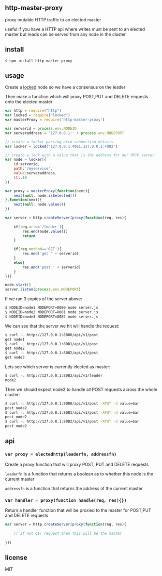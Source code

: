 http-master-proxy
-----------------

proxy mutable HTTP traffic to an elected master

useful if you have a HTTP api where writes must be sent to an elected master but reads can be served from any node in the cluster

## install

```
$ npm install http-master-proxy
```

## usage
Create a [locked](https://github.com/binocarlos/locked) node so we have a consensus on the leader

Then make a function which will proxy POST,PUT and DELETE requests onto the elected master

```js
var http = require("http")
var locked = require("locked")
var masterProxy = require('http-master-proxy')

var serverid = process.env.NODEID
var serveraddress = '127.0.0.1:' + process.env.NODEPORT

// create a locker passing etcd connection details
var locker = locked('127.0.0.1:4001,127.0.0.1:4002')

// create a lock with a value that is the address for our HTTP server
var node = locker({
	id:serverid,
	path:'/myservice',
	value:serveraddress,
	ttl:10
})

var proxy = masterProxy(function(next){
	next(null, node.isSelected())
},function(next){
	next(null, node.value())
})

var server = http.createServer(proxy(function(req, res){
	
	if(req.url=='/leader'){
		res.end(node.value())
		return
	}

	if(req.method=='GET'){
		res.end('get ' + serverid)
	}
	else{
		res.end('post ' + serverid)
	}
}))

node.start()
server.listen(process.env.NODEPORT)
```

If we ran 3 copies of the server above:

```bash
$ NODEID=node1 NODEPORT=8080 node server.js
$ NODEID=node2 NODEPORT=8081 node server.js
$ NODEID=node3 NODEPORT=8082 node server.js
```

We can see that the server we hit will handle the request:

```bash
$ curl -L http://127.0.0.1:8080/api/v1/post
get node1
$ curl -L http://127.0.0.1:8081/api/v1/post
get node2
$ curl -L http://127.0.0.1:8082/api/v1/post
get node3
```

Lets see which server is currently elected as master:

```bash
$ curl -L http://127.0.0.1:8082/api/v1/leader
node2
```

Then we should expect node2 to handle all POST requests across the whole cluster:

```bash
$ curl -L http://127.0.0.1:8080/api/v1/post -XPUT -d value=bar
post node2
$ curl -L http://127.0.0.1:8081/api/v1/post -XPUT -d value=bar
post node2
$ curl -L http://127.0.0.1:8082/api/v1/post -XPUT -d value=bar
post node2
```

## api

### `var proxy = electedhttp(leaderfn, addressfn)`

Create a proxy function that will proxy POST, PUT and DELETE requests

`leaderfn` is a function that returns a boolean as to whether this node is the current master

`addressfn` is a function that returns the address of the current master

### `var handler = proxy(function handle(req, res){})`

Return a handler function that will be proxied to the master for POST,PUT and DELETE requests

```js
var server = http.createServer(proxy(function(req, res){
	
	// if not GET request then this will be the master
	
}))
```

## license

MIT